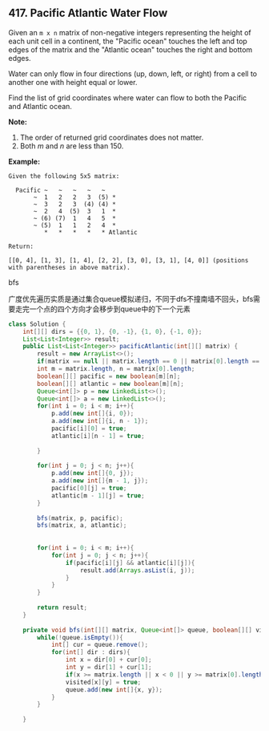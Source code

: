 ## 417. Pacific Atlantic Water Flow

Given an `m x n` matrix of non-negative integers representing the height of each unit cell in a continent, the "Pacific ocean" touches the left and top edges of the matrix and the "Atlantic ocean" touches the right and bottom edges.

Water can only flow in four directions (up, down, left, or right) from a cell to another one with height equal or lower.

Find the list of grid coordinates where water can flow to both the Pacific and Atlantic ocean.

**Note:**

1. The order of returned grid coordinates does not matter.
2. Both *m* and *n* are less than 150.

 

**Example:**

```
Given the following 5x5 matrix:

  Pacific ~   ~   ~   ~   ~ 
       ~  1   2   2   3  (5) *
       ~  3   2   3  (4) (4) *
       ~  2   4  (5)  3   1  *
       ~ (6) (7)  1   4   5  *
       ~ (5)  1   1   2   4  *
          *   *   *   *   * Atlantic

Return:

[[0, 4], [1, 3], [1, 4], [2, 2], [3, 0], [3, 1], [4, 0]] (positions with parentheses in above matrix).
```



bfs

广度优先遍历实质是通过集合queue模拟递归，不同于dfs不撞南墙不回头，bfs需要走完一个点的四个方向才会移步到queue中的下一个元素



```java
class Solution {
    int[][] dirs = {{0, 1}, {0, -1}, {1, 0}, {-1, 0}};
    List<List<Integer>> result;
    public List<List<Integer>> pacificAtlantic(int[][] matrix) {
        result = new ArrayList<>();
        if(matrix == null || matrix.length == 0 || matrix[0].length == 0) return result;
        int m = matrix.length, n = matrix[0].length;
        boolean[][] pacific = new boolean[m][n];
        boolean[][] atlantic = new boolean[m][n];
        Queue<int[]> p = new LinkedList<>();
        Queue<int[]> a = new LinkedList<>();
        for(int i = 0; i < m; i++){
            p.add(new int[]{i, 0});
            a.add(new int[]{i, n - 1});
            pacific[i][0] = true;
            atlantic[i][n - 1] = true;
            
        }
        
        for(int j = 0; j < n; j++){
            p.add(new int[]{0, j});
            a.add(new int[]{m - 1, j});
            pacific[0][j] = true;
            atlantic[m - 1][j] = true;
        }
        
        bfs(matrix, p, pacific);
        bfs(matrix, a, atlantic);
        
        
        for(int i = 0; i < m; i++){
            for(int j = 0; j < n; j++){
                if(pacific[i][j] && atlantic[i][j]){
                    result.add(Arrays.asList(i, j));
                }
            }
        }
        
        return result;
    }
    
    private void bfs(int[][] matrix, Queue<int[]> queue, boolean[][] visited){
        while(!queue.isEmpty()){
            int[] cur = queue.remove();
            for(int[] dir : dirs){
                int x = dir[0] + cur[0];
                int y = dir[1] + cur[1];
                if(x >= matrix.length || x < 0 || y >= matrix[0].length || y < 0 || visited[x][y] || matrix[x][y] < matrix[cur[0]][cur[1]]) continue;
                visited[x][y] = true;
                queue.add(new int[]{x, y});
            }
        }
  
    }

```

